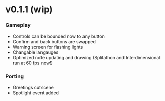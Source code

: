 # v0.1.1 (wip)
### Gameplay
- Controls can be bounded now to any button
- Confirm and back buttons are swapped
- Warning screen for flashing lights
- Changable langauges
- Optimized note updating and drawing (Splitathon and Interdimensional run at 60 fps now!)
### Porting
- Greetings cutscene
- Spotlight event added
